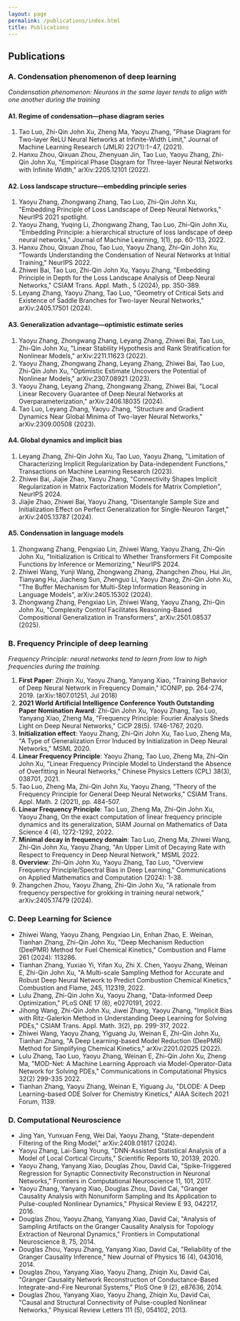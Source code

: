 ```yaml
---
layout: page
permalink: /publications/index.html
title: Publications
---
```


## Publications

### A. Condensation phenomenon of deep learning
*Condensation phenomenon: Neurons in the same layer tends to align with one another during the training*

#### A1. Regime of condensation—phase diagram series
1. Tao Luo, Zhi-Qin John Xu, Zheng Ma, Yaoyu Zhang, "Phase Diagram for Two-layer ReLU Neural Networks at Infinite-Width Limit," Journal of Machine Learning Research (JMLR) 22(71):1−47, (2021).
2. Hanxu Zhou, Qixuan Zhou, Zhenyuan Jin, Tao Luo, Yaoyu Zhang, Zhi-Qin John Xu, "Empirical Phase Diagram for Three-layer Neural Networks with Infinite Width," arXiv:2205.12101 (2022).

#### A2. Loss landscape structure—embedding principle series
1. Yaoyu Zhang, Zhongwang Zhang, Tao Luo, Zhi-Qin John Xu, "Embedding Principle of Loss Landscape of Deep Neural Networks," NeurIPS 2021 spotlight.
2. Yaoyu Zhang, Yuqing Li, Zhongwang Zhang, Tao Luo, Zhi-Qin John Xu, "Embedding Principle: a hierarchical structure of loss landscape of deep neural networks," Journal of Machine Learning, 1(1), pp. 60-113, 2022.
3. Hanxu Zhou, Qixuan Zhou, Tao Luo, Yaoyu Zhang, Zhi-Qin John Xu, "Towards Understanding the Condensation of Neural Networks at Initial Training," NeurIPS 2022.
4. Zhiwei Bai, Tao Luo, Zhi-Qin John Xu, Yaoyu Zhang, "Embedding Principle in Depth for the Loss Landscape Analysis of Deep Neural Networks," CSIAM Trans. Appl. Math., 5 (2024), pp. 350-389.
5. Leyang Zhang, Yaoyu Zhang, Tao Luo, "Geometry of Critical Sets and Existence of Saddle Branches for Two-layer Neural Networks," arXiv:2405.17501 (2024).

#### A3. Generalization advantage—optimistic estimate series
1. Yaoyu Zhang, Zhongwang Zhang, Leyang Zhang, Zhiwei Bai, Tao Luo, Zhi-Qin John Xu, "Linear Stability Hypothesis and Rank Stratification for Nonlinear Models," arXiv:2211.11623 (2022).
2. Yaoyu Zhang, Zhongwang Zhang, Leyang Zhang, Zhiwei Bai, Tao Luo, Zhi-Qin John Xu, "Optimistic Estimate Uncovers the Potential of Nonlinear Models," arXiv:2307.08921 (2023).
3. Yaoyu Zhang, Leyang Zhang, Zhongwang Zhang, Zhiwei Bai, "Local Linear Recovery Guarantee of Deep Neural Networks at Overparameterization," arXiv:2406.18035 (2024).
4. Tao Luo, Leyang Zhang, Yaoyu Zhang, "Structure and Gradient Dynamics Near Global Minima of Two-layer Neural Networks," arXiv:2309.00508 (2023).

#### A4. Global dynamics and implicit bias
1. Leyang Zhang, Zhi-Qin John Xu, Tao Luo, Yaoyu Zhang, "Limitation of Characterizing Implicit Regularization by Data-independent Functions," Transactions on Machine Learning Research (2023).
2. Zhiwei Bai, Jiajie Zhao, Yaoyu Zhang, "Connectivity Shapes Implicit Regularization in Matrix Factorization Models for Matrix Completion", NeurIPS 2024.
3. Jiajie Zhao, Zhiwei Bai, Yaoyu Zhang, "Disentangle Sample Size and Initialization Effect on Perfect Generalization for Single-Neuron Target," arXiv:2405.13787 (2024).

#### A5. Condensation in language models
1. Zhongwang Zhang, Pengxiao Lin, Zhiwei Wang, Yaoyu Zhang, Zhi-Qin John Xu, "Initialization is Critical to Whether Transformers Fit Composite Functions by Inference or Memorizing," NeurIPS 2024.
2. Zhiwei Wang, Yunji Wang, Zhongwang Zhang, Zhangchen Zhou, Hui Jin, Tianyang Hu, Jiacheng Sun, Zhenguo Li, Yaoyu Zhang, Zhi-Qin John Xu, "The Buffer Mechanism for Multi-Step Information Reasoning in Language Models", arXiv:2405.15302 (2024).
3. Zhongwang Zhang, Pengxiao Lin, Zhiwei Wang, Yaoyu Zhang, Zhi-Qin John Xu, "Complexity Control Facilitates Reasoning-Based Compositional Generalization in Transformers", arXiv:2501.08537 (2025).

### B. Frequency Principle of deep learning
*Frequency Principle: neural networks tend to learn from low to high frequencies during the training.*

1. **First Paper**: Zhiqin Xu, Yaoyu Zhang, Yanyang Xiao, "Training Behavior of Deep Neural Network in Frequency Domain," ICONIP, pp. 264-274, 2019. (arXiv:1807.01251, Jul 2018)
2. **2021 World Artificial Intelligence Conference Youth Outstanding Paper Nomination Award**: Zhi-Qin John Xu, Yaoyu Zhang, Tao Luo, Yanyang Xiao, Zheng Ma, "Frequency Principle: Fourier Analysis Sheds Light on Deep Neural Networks," CiCP 28(5). 1746-1767, 2020.
3. **Initialization effect**: Yaoyu Zhang, Zhi-Qin John Xu, Tao Luo, Zheng Ma, "A Type of Generalization Error Induced by Initialization in Deep Neural Networks," MSML 2020.
4. **Linear Frequency Principle**: Yaoyu Zhang, Tao Luo, Zheng Ma, Zhi-Qin John Xu, "Linear Frequency Principle Model to Understand the Absence of Overfitting in Neural Networks," Chinese Physics Letters (CPL) 38(3), 038701, 2021.
5. Tao Luo, Zheng Ma, Zhi-Qin John Xu, Yaoyu Zhang, "Theory of the Frequency Principle for General Deep Neural Networks," CSIAM Trans. Appl. Math. 2 (2021), pp. 484-507.
6. **Linear Frequency Principle**: Tao Luo, Zheng Ma, Zhi-Qin John Xu, Yaoyu Zhang, On the exact computation of linear frequency principle dynamics and its generalization, SIAM Journal on Mathematics of Data Science 4 (4), 1272-1292, 2022.
7. **Minimal decay in frequency domain**: Tao Luo, Zheng Ma, Zhiwei Wang, Zhi-Qin John Xu, Yaoyu Zhang, "An Upper Limit of Decaying Rate with Respect to Frequency in Deep Neural Network," MSML 2022.
8. **Overview**: Zhi-Qin John Xu, Yaoyu Zhang, Tao Luo, "Overview Frequency Principle/Spectral Bias in Deep Learning," Communications on Applied Mathematics and Computation (2024): 1-38.
9. Zhangchen Zhou, Yaoyu Zhang, Zhi-Qin John Xu, "A rationale from frequency perspective for grokking in training neural network," arXiv:2405.17479 (2024).

### C. Deep Learning for Science
- Zhiwei Wang, Yaoyu Zhang, Pengxiao Lin, Enhan Zhao, E. Weinan, Tianhan Zhang, Zhi-Qin John Xu, "Deep Mechanism Reduction (DeePMR) Method for Fuel Chemical Kinetics," Combustion and Flame 261 (2024): 113286.
- Tianhan Zhang, Yuxiao Yi, Yifan Xu, Zhi X. Chen, Yaoyu Zhang, Weinan E, Zhi-Qin John Xu, "A Multi-scale Sampling Method for Accurate and Robust Deep Neural Network to Predict Combustion Chemical Kinetics," Combustion and Flame, 245, 112319, 2022.
- Lulu Zhang, Zhi-Qin John Xu, Yaoyu Zhang, "Data-informed Deep Optimization," PLoS ONE 17 (6), e0270191, 2022.
-  Jihong Wang, Zhi-Qin John Xu, Jiwei Zhang, Yaoyu Zhang, "Implicit Bias with Ritz-Galerkin Method in Understanding Deep Learning for Solving PDEs," CSIAM Trans. Appl. Math. 3(2), pp. 299-317, 2022.
- Zhiwei Wang, Yaoyu Zhang, Yiguang Ju, Weinan E, Zhi-Qin John Xu, Tianhan Zhang, "A Deep Learning-based Model Reduction (DeePMR) Method for Simplifying Chemical Kinetics," arXiv:2201.02025 (2022).
- Lulu Zhang, Tao Luo, Yaoyu Zhang, Weinan E, Zhi-Qin John Xu, Zheng Ma, "MOD-Net: A Machine Learning Approach via Model-Operator-Data Network for Solving PDEs," Communications in Computational Physics 32(2) 299-335 2022.
- Tianhan Zhang, Yaoyu Zhang, Weinan E, Yiguang Ju, "DLODE: A Deep Learning-based ODE Solver for Chemistry Kinetics," AIAA Scitech 2021 Forum, 1139.

### D. Computational Neuroscience
- Jing Yan, Yunxuan Feng, Wei Dai, Yaoyu Zhang, "State-dependent Filtering of the Ring Model," arXiv:2408.01817 (2024). 
- Yaoyu Zhang, Lai-Sang Young, "DNN-Assisted Statistical Analysis of a Model of Local Cortical Circuits," Scientific Reports 10, 20139, 2020.
- Yaoyu Zhang, Yanyang Xiao, Douglas Zhou, David Cai, "Spike-Triggered Regression for Synaptic Connectivity Reconstruction in Neuronal Networks," Frontiers in Computational Neuroscience 11, 101, 2017.
- Yaoyu Zhang, Yanyang Xiao, Douglas Zhou, David Cai, "Granger Causality Analysis with Nonuniform Sampling and Its Application to Pulse-coupled Nonlinear Dynamics," Physical Review E 93, 042217, 2016.
- Douglas Zhou, Yaoyu Zhang, Yanyang Xiao, David Cai, "Analysis of Sampling Artifacts on the Granger Causality Analysis for Topology Extraction of Neuronal Dynamics," Frontiers in Computational Neuroscience 8, 75, 2014.
- Douglas Zhou, Yaoyu Zhang, Yanyang Xiao, David Cai, "Reliability of the Granger Causality Inference," New Journal of Physics 16 (4), 043016, 2014.
- Douglas Zhou, Yanyang Xiao, Yaoyu Zhang, Zhiqin Xu, David Cai, "Granger Causality Network Reconstruction of Conductance-Based Integrate-and-Fire Neuronal Systems," PloS One 9 (2), e87636, 2014.
- Douglas Zhou, Yanyang Xiao, Yaoyu Zhang, Zhiqin Xu, David Cai, "Causal and Structural Connectivity of Pulse-coupled Nonlinear Networks," Physical Review Letters 111 (5), 054102, 2013.

